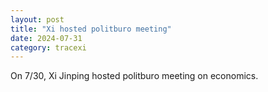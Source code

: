 ```yaml
---
layout: post
title: "Xi hosted politburo meeting"
date: 2024-07-31
category: tracexi
---
```


On 7/30, Xi Jinping hosted politburo meeting on economics.